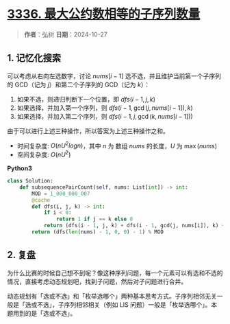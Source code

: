 # [3336. 最大公约数相等的子序列数量](https://leetcode.cn/problems/find-the-number-of-subsequences-with-equal-gcd/description/)

> **作者**：弘树
> **日期**：2024-10-27

## 1. 记忆化搜索

可以考虑从右向左选数字，讨论 $nums[i - 1]$ 选不选，并且维护当前第一个子序列的 GCD（记为 $j$）和第二个子序列的 GCD（记为 $k$）：

1. 如果不选，则递归判断下一个位置，即 $dfs(i - 1, j, k)$
2. 如果选择，并加入第一个序列，则 $dfs(i - 1, \gcd(j, nums[i - 1]), k)$
3. 如果选择，并加入第二个序列，则 $dfs(i - 1, j, \gcd(k, nums[i - 1]))$

由于可以进行上述三种操作，所以答案为上述三种操作之和。

- 时间复杂度: $O(nU^2logn)$，其中 $n$ 为 数组 $nums$ 的长度，$U$ 为 $\max(nums)$
- 空间复杂度: $O(nU^2)$

**Python3**

```python
class Solution:
    def subsequencePairCount(self, nums: List[int]) -> int:
        MOD = 1_000_000_007
        @cache
        def dfs(i, j, k) -> int:
            if i < 0:
                return 1 if j == k else 0
            return (dfs(i - 1, j, k) + dfs(i - 1, gcd(j, nums[i]), k) + dfs(i - 1, j, gcd(nums[i], k))) % MOD
        return (dfs(len(nums) - 1, 0, 0) - 1) % MOD
```

## 2. 复盘

为什么比赛的时候自己想不到呢？像这种序列问题，每一个元素可以有选和不选的情况，直接考虑动态规划吧，找到子问题，然后对子问题进行合并。

动态规划有「选或不选」和「枚举选哪个」两种基本思考方式。子序列相邻无关一般是「选或不选」，子序列相邻相关（例如 LIS 问题）一般是「枚举选哪个」。本题用到的是「选或不选」。